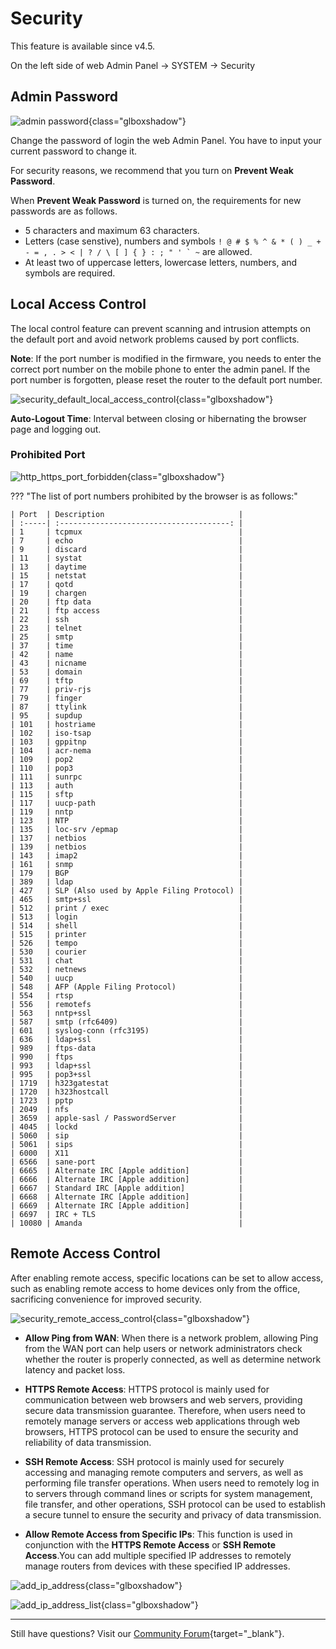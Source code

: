 # Security

This feature is available since v4.5.

On the left side of web Admin Panel -> SYSTEM -> Security

## Admin Password

![admin password](https://static.gl-inet.com/docs/router/en/4/interface_guide/security/admin_password.png){class="glboxshadow"}

Change the password of login the web Admin Panel. You have to input your current password to change it.

For security reasons, we recommend that you turn on **Prevent Weak Password**.

When **Prevent Weak Password** is turned on, the requirements for new passwords are as follows.

- 5 characters and maximum 63 characters.
- Letters (case senstive), numbers and symbols `` ! @ # $ % ^ & * ( ) _ + - = , . > < | ? / \ [ ] { } : ; " ' ` ~ `` are allowed.
- At least two of uppercase letters, lowercase letters, numbers, and symbols are required.

## Local Access Control

The local control feature can prevent scanning and intrusion attempts on the default port and avoid network problems caused by port conflicts.

**Note**: If the port number is modified in the firmware, you needs to enter the correct port number on the mobile phone to enter the admin panel. If the port number is forgotten, please reset the router to the default port number.

![security_default_local_access_control](https://static.gl-inet.com/docs/router/en/4/interface_guide/security/security_default_local_access_control.png){class="glboxshadow"}

**Auto-Logout Time**: Interval between closing or hibernating the browser page and logging out.

### Prohibited Port

![http_https_port_forbidden](https://static.gl-inet.com/docs/router/en/4/interface_guide/security/http_https_port_forbidden.png){class="glboxshadow"}

??? "The list of port numbers prohibited by the browser is as follows:"

    | Port  | Description                              |
    | :-----| :--------------------------------------: |
    | 1     | tcpmux                                   |
    | 7     | echo                                     |
    | 9     | discard                                  |
    | 11    | systat                                   |
    | 13    | daytime                                  |
    | 15    | netstat                                  |
    | 17    | qotd                                     |
    | 19    | chargen                                  |
    | 20    | ftp data                                 |
    | 21    | ftp access                               |
    | 22    | ssh                                      |
    | 23    | telnet                                   |
    | 25    | smtp                                     |
    | 37    | time                                     |
    | 42    | name                                     |
    | 43    | nicname                                  |
    | 53    | domain                                   |
    | 69    | tftp                                     |
    | 77    | priv-rjs                                 |
    | 79    | finger                                   |
    | 87    | ttylink                                  |
    | 95    | supdup                                   |
    | 101   | hostriame                                |
    | 102   | iso-tsap                                 |
    | 103   | gppitnp                                  |
    | 104   | acr-nema                                 |
    | 109   | pop2                                     |
    | 110   | pop3                                     |
    | 111   | sunrpc                                   |
    | 113   | auth                                     |
    | 115   | sftp                                     |
    | 117   | uucp-path                                |
    | 119   | nntp                                     |
    | 123   | NTP                                      |
    | 135   | loc-srv /epmap                           |
    | 137   | netbios                                  |
    | 139   | netbios                                  |
    | 143   | imap2                                    |
    | 161   | snmp                                     |
    | 179   | BGP                                      |
    | 389   | ldap                                     |
    | 427   | SLP (Also used by Apple Filing Protocol) |
    | 465   | smtp+ssl                                 |
    | 512   | print / exec                             |
    | 513   | login                                    |
    | 514   | shell                                    |
    | 515   | printer                                  |
    | 526   | tempo                                    |
    | 530   | courier                                  |
    | 531   | chat                                     |
    | 532   | netnews                                  |
    | 540   | uucp                                     |
    | 548   | AFP (Apple Filing Protocol)              |
    | 554   | rtsp                                     |
    | 556   | remotefs                                 |
    | 563   | nntp+ssl                                 |
    | 587   | smtp (rfc6409)                           |
    | 601   | syslog-conn (rfc3195)                    |
    | 636   | ldap+ssl                                 |
    | 989   | ftps-data                                |
    | 990   | ftps                                     |
    | 993   | ldap+ssl                                 |
    | 995   | pop3+ssl                                 |
    | 1719  | h323gatestat                             |
    | 1720  | h323hostcall                             |
    | 1723  | pptp                                     |
    | 2049  | nfs                                      |
    | 3659  | apple-sasl / PasswordServer              |
    | 4045  | lockd                                    |
    | 5060  | sip                                      |
    | 5061  | sips                                     |
    | 6000  | X11                                      |
    | 6566  | sane-port                                |
    | 6665  | Alternate IRC [Apple addition]           |
    | 6666  | Alternate IRC [Apple addition]           |
    | 6667  | Standard IRC [Apple addition]            |
    | 6668  | Alternate IRC [Apple addition]           |
    | 6669  | Alternate IRC [Apple addition]           |
    | 6697  | IRC + TLS                                |
    | 10080 | Amanda                                   |

## Remote Access Control

After enabling remote access, specific locations can be set to allow access, such as enabling remote access to home devices only from the office, sacrificing convenience for improved security.

![security_remote_access_control](https://static.gl-inet.com/docs/router/en/4/interface_guide/security/security_remote_access_control.png){class="glboxshadow"}

- **Allow Ping from WAN**: When there is a network problem, allowing Ping from the WAN port can help users or network administrators check whether the router is properly connected, as well as determine network latency and packet loss.

- **HTTPS Remote Access**: HTTPS protocol is mainly used for communication between web browsers and web servers, providing secure data transmission guarantee. Therefore, when users need to remotely manage servers or access web applications through web browsers, HTTPS protocol can be used to ensure the security and reliability of data transmission.

- **SSH Remote Access**: SSH protocol is mainly used for securely accessing and managing remote computers and servers, as well as performing file transfer operations. When users need to remotely log in to servers through command lines or scripts for system management, file transfer, and other operations, SSH protocol can be used to establish a secure tunnel to ensure the security and privacy of data transmission.

- **Allow Remote Access from Specific IPs**: This function is used in conjunction with the **HTTPS Remote Access** or **SSH Remote Access**.You can add multiple specified IP addresses to remotely manage routers from devices with these specified IP addresses.

![add_ip_address](https://static.gl-inet.com/docs/router/en/4/interface_guide/security/add_ip_address.png){class="glboxshadow"}

![add_ip_address_list](https://static.gl-inet.com/docs/router/en/4/interface_guide/security/add_ip_address_list.png){class="glboxshadow"}


---

Still have questions? Visit our [Community Forum](https://forum.gl-inet.com){target="_blank"}.